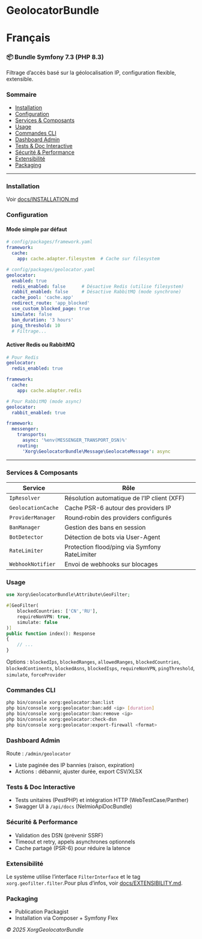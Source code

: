 # GeolocatorBundle

# Français

### 📦 Bundle Symfony 7.3 (PHP 8.3)

Filtrage d’accès basé sur la géolocalisation IP, configuration flexible, extensible.

### Sommaire

- [Installation](#installation)
- [Configuration](#configuration)
- [Services & Composants](#services--composants)
- [Usage](#usage)
- [Commandes CLI](#commandes-cli)
- [Dashboard Admin](#dashboard-admin)
- [Tests & Doc Interactive](#tests--doc-interactive)
- [Sécurité & Performance](#sécurité--performance)
- [Extensibilité](#extensibilité)
- [Packaging](#packaging)

---

### Installation

Voir [docs/INSTALLATION.md](docs/INSTALLATION.md)

### Configuration

#### Mode simple par défaut
```yaml
# config/packages/framework.yaml
framework:
  cache:
    app: cache.adapter.filesystem  # Cache sur filesystem

# config/packages/geolocator.yaml
geolocator:
  enabled: true
  redis_enabled: false      # Désactive Redis (utilise filesystem)
  rabbit_enabled: false     # Désactive RabbitMQ (mode synchrone)
  cache_pool: 'cache.app'
  redirect_route: 'app_blocked'
  use_custom_blocked_page: true
  simulate: false
  ban_duration: '3 hours'
  ping_threshold: 10
  # Filtrage...
```

#### Activer Redis ou RabbitMQ
```yaml
# Pour Redis
geolocator:
  redis_enabled: true

framework:
  cache:
    app: cache.adapter.redis

# Pour RabbitMQ (mode async)
geolocator:
  rabbit_enabled: true

framework:
  messenger:
    transports:
      async: '%env(MESSENGER_TRANSPORT_DSN)%'
    routing:
      'Xorg\GeolocatorBundle\Message\GeolocateMessage': async
```

---

### Services & Composants

| Service            | Rôle                                          |
| ------------------ | --------------------------------------------- |
| `IpResolver`       | Résolution automatique de l’IP client (XFF)   |
| `GeolocationCache` | Cache PSR-6 autour des providers IP           |
| `ProviderManager`  | Round‑robin des providers configurés          |
| `BanManager`       | Gestion des bans en session                   |
| `BotDetector`      | Détection de bots via User-Agent              |
| `RateLimiter`      | Protection flood/ping via Symfony RateLimiter |
| `WebhookNotifier`  | Envoi de webhooks sur blocages                |

### Usage

```php
use Xorg\GeolocatorBundle\Attribute\GeoFilter;

#[GeoFilter(
    blockedCountries: ['CN','RU'],
    requireNonVPN: true,
    simulate: false
)]
public function index(): Response
{
    // ...
}
```

Options : `blockedIps`, `blockedRanges`, `allowedRanges`, `blockedCountries`, `blockedContinents`, `blockedAsns`, `blockedIsps`, `requireNonVPN`, `pingThreshold`, `simulate`, `forceProvider`

### Commandes CLI

```bash
php bin/console xorg:geolocator:ban:list
php bin/console xorg:geolocator:ban:add <ip> [duration]
php bin/console xorg:geolocator:ban:remove <ip>
php bin/console xorg:geolocator:check-dsn
php bin/console xorg:geolocator:export-firewall <format>
```

### Dashboard Admin

Route : `/admin/geolocator`

- Liste paginée des IP bannies (raison, expiration)
- Actions : débannir, ajuster durée, export CSV/XLSX

### Tests & Doc Interactive

- Tests unitaires (PestPHP) et intégration HTTP (WebTestCase/Panther)
- Swagger UI à `/api/docs` (NelmioApiDocBundle)

### Sécurité & Performance

- Validation des DSN (prévenir SSRF)
- Timeout et retry, appels asynchrones optionnels
- Cache partagé (PSR-6) pour réduire la latence

### Extensibilité

Le système utilise l’interface `FilterInterface` et le tag `xorg.geofilter.filter`.Pour plus d’infos, voir [docs/EXTENSIBILITY.md](docs/EXTENSIBILITY.md).

### Packaging

- Publication Packagist
- Installation via Composer + Symfony Flex

*© 2025 XorgGeolocatorBundle*

